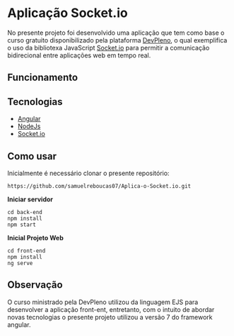 
# Aplicação Socket.io

No presente projeto foi desenvolvido uma aplicação que tem como base o curso gratuito disponibilizado pela plataforma [DevPleno](https://devpleno.com/), o qual exemplifica o uso da bibliotexa JavaScript [Socket.io](https://socket.io/) para permitir a comunicação bidirecional entre aplicações web em tempo real.

## Funcionamento


## Tecnologias

* [Angular](https://angular.io/)
* [NodeJs](https://nodejs.org/en/)
* [Socket.io](https://socket.io/)

## Como usar

Inicialmente é necessário clonar o presente repositório:

``` https://github.com/samuelreboucas07/Aplica-o-Socket.io.git ```

**Iniciar servidor** 
```
cd back-end
npm install 
npm start
```
**Inicial Projeto Web**
```
cd front-end
npm install 
ng serve
```

## Observação

O curso ministrado pela DevPleno utilizou da linguagem EJS para desenvolver a aplicação front-ent, entretanto, com o intuito de abordar novas tecnologias o presente projeto utilizou a versão 7 do framework angular.